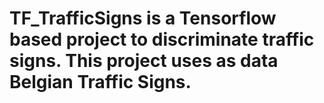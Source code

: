# TF_TrafficSigns is a Tensorflow based project to discriminate traffic signs. This project uses as data Belgian Traffic Signs.

